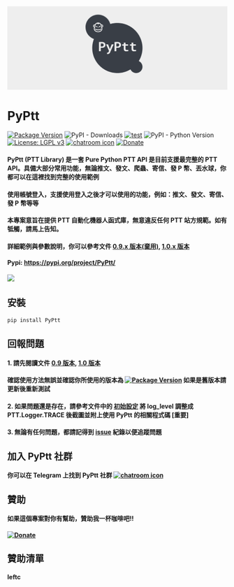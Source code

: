![](https://raw.githubusercontent.com/PttCodingMan/PyPtt/master/logo/facebook_cover_photo_2.png)
# PyPtt
[![Package Version](https://img.shields.io/pypi/v/PyPtt.svg)](https://pypi.python.org/pypi/PyPtt)
![PyPI - Downloads](https://img.shields.io/pypi/dm/PyPtt)
[![test](https://github.com/PyPtt/PyPtt/actions/workflows/test.yml/badge.svg)](https://github.com/PyPtt/PyPtt/actions/workflows/test.yml)
![PyPI - Python Version](https://img.shields.io/pypi/pyversions/PyPtt)
[![License: LGPL v3](https://img.shields.io/badge/License-LGPL%20v3-blue.svg)](https://www.gnu.org/licenses/lgpl-3.0)
[![chatroom icon](https://patrolavia.github.io/telegram-badge/chat.png)](https://t.me/PyPtt)
[![Donate](https://img.shields.io/badge/Donate-PayPal-green.svg)](http://paypal.me/CodingMan)

#### PyPtt (PTT Library) 是一套 Pure Python PTT API 是目前支援最完整的 PTT API。具備大部分常用功能，無論推文、發文、爬蟲、寄信、發 P 幣、丟水球，你都可以在這裡找到完整的使用範例
#### 使用帳號登入，支援使用登入之後才可以使用的功能，例如：推文、發文、寄信、發 P 幣等等
#### 本專案意旨在提供 PTT 自動化機器人函式庫，無意違反任何 PTT 站方規範。如有牴觸，請馬上告知。
#### 
#### 詳細範例與參數說明，你可以參考文件 [0.9.x 版本(棄用)](https://github.com/PyPtt/PyPtt/tree/1700147753fde9c920cab8c2e484384f6cedd6f3/doc), [1.0.x 版本](https://pyptt.cc/)
#### Pypi: https://pypi.org/project/PyPtt/
<img src="https://raw.githubusercontent.com/PyPtt/PyPtt/master/docs/_static/login_1.0.gif" width="560">

## 安裝
```bash
pip install PyPtt
```

## 回報問題
#### 1. 請先閱讀文件 [0.9 版本](https://github.com/PttCodingMan/PyPtt/tree/master/doc), [1.0 版本](https://pyptt.cc/)
#### 確認使用方法無誤並確認你所使用的版本為 [![Package Version](https://img.shields.io/pypi/v/PyPtt.svg)](https://pypi.python.org/pypi/PyPtt) 如果是舊版本請更新後重新測試
#### 2. 如果問題還是存在，請參考文件中的 [初始設定](https://github.com/PttCodingMan/PyPtt/tree/master/doc#%E5%88%9D%E5%A7%8B%E8%A8%AD%E5%AE%9A) 將 log_level 調整成 PTT.Logger.TRACE 後截圖並附上使用 PyPtt 的相關程式碼 [重要]
#### 3. 無論有任何問題，都請記得到 [issue](https://github.com/PttCodingMan/PyPtt/issues/new) 紀錄以便追蹤問題

## 加入 PyPtt 社群
#### 你可以在 Telegram 上找到 PyPtt 社群 [![chatroom icon](https://patrolavia.github.io/telegram-badge/chat.png)](https://t.me/PyPtt)

## 贊助
#### 如果這個專案對你有幫助，贊助我一杯咖啡吧!!
####
#### [![Donate](https://img.shields.io/badge/Donate-PayPal-green.svg)](http://paypal.me/CodingMan)

## 贊助清單

#### leftc
